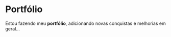 <h1>Portfólio</h1>

Estou fazendo meu **portfólio**, adicionando novas conquistas e melhorias em geral...
